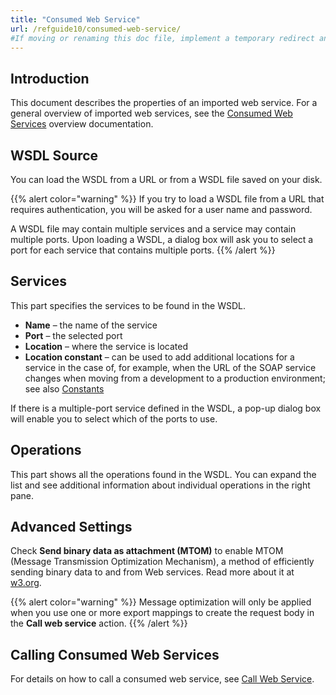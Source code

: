 ```yaml
---
title: "Consumed Web Service"
url: /refguide10/consumed-web-service/
#If moving or renaming this doc file, implement a temporary redirect and let the respective team know they should update the URL in the product. See Mapping to Products for more details.
---
```


## Introduction

This document describes the properties of an imported web service. For a general overview of imported web services, see the [Consumed Web Services](/refguide10/consumed-web-services/) overview documentation.

## WSDL Source

You can load the WSDL from a URL or from a WSDL file saved on your disk.

{{% alert color="warning" %}}
If you try to load a WSDL file from a URL that requires authentication, you will be asked for a user name and password.

A WSDL file may contain multiple services and a service may contain multiple ports. Upon loading a WSDL, a dialog box will ask you to select a port for each service that contains multiple ports.
{{% /alert %}}

## Services

This part specifies the services to be found in the WSDL.

* **Name** – the name of the service
* **Port** – the selected port
* **Location** – where the service is located
* **Location constant** – can be used to add additional locations for a service in the case of, for example, when the URL of the SOAP service changes when moving from a development to a production environment; see also [Constants](/refguide10/constants/)

If there is a multiple-port service defined in the WSDL, a pop-up dialog box will enable you to select which of the ports to use.

## Operations

This part shows all the operations found in the WSDL. You can expand the list and see additional information about individual operations in the right pane.

## Advanced Settings

Check **Send binary data as attachment (MTOM)** to enable MTOM (Message Transmission Optimization Mechanism), a method of efficiently sending binary data to and from Web services. Read more about it at [w3.org](https://www.w3.org/TR/soap12-mtom/). 

{{% alert color="warning" %}}
Message optimization will only be applied when you use one or more export mappings to create the request body in the **Call web service** action.
{{% /alert %}}

## Calling Consumed Web Services

For details on how to call a consumed web service, see [Call Web Service](/refguide10/call-web-service-action/).
